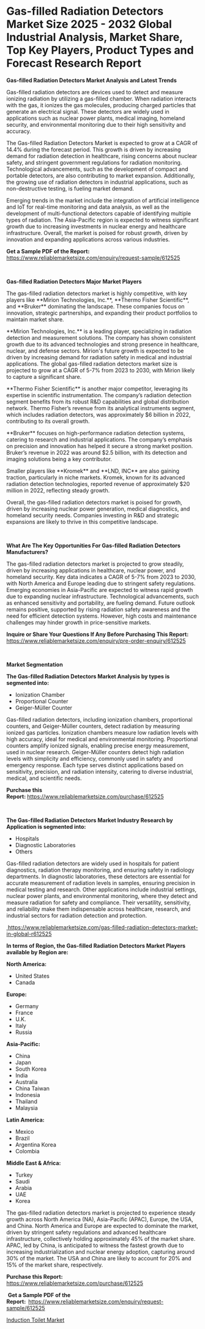 <p><h1>Gas-filled Radiation Detectors Market Size 2025 - 2032 Global Industrial Analysis, Market Share, Top Key Players, Product Types and Forecast Research Report</h1></p><p><strong>Gas-filled Radiation Detectors Market Analysis and Latest Trends</strong></p>
<p><p>Gas-filled radiation detectors are devices used to detect and measure ionizing radiation by utilizing a gas-filled chamber. When radiation interacts with the gas, it ionizes the gas molecules, producing charged particles that generate an electrical signal. These detectors are widely used in applications such as nuclear power plants, medical imaging, homeland security, and environmental monitoring due to their high sensitivity and accuracy.</p><p>The Gas-filled Radiation Detectors Market is expected to grow at a CAGR of 14.4% during the forecast period. This growth is driven by increasing demand for radiation detection in healthcare, rising concerns about nuclear safety, and stringent government regulations for radiation monitoring. Technological advancements, such as the development of compact and portable detectors, are also contributing to market expansion. Additionally, the growing use of radiation detectors in industrial applications, such as non-destructive testing, is fueling market demand.</p><p>Emerging trends in the market include the integration of artificial intelligence and IoT for real-time monitoring and data analysis, as well as the development of multi-functional detectors capable of identifying multiple types of radiation. The Asia-Pacific region is expected to witness significant growth due to increasing investments in nuclear energy and healthcare infrastructure. Overall, the market is poised for robust growth, driven by innovation and expanding applications across various industries.</p></p>
<p><strong>Get a Sample PDF of the Report:&nbsp;</strong> <a href="https://www.reliablemarketsize.com/enquiry/request-sample/612525?utm_campaign=1766&utm_medium=2&utm_source=Github&utm_content=ia&utm_term=20012025&utm_id=gas-filled-radiation-detectors">https://www.reliablemarketsize.com/enquiry/request-sample/612525</a></p>
<p>&nbsp;</p>
<p><strong>Gas-filled Radiation Detectors Major Market Players</strong></p>
<p><p>The gas-filled radiation detectors market is highly competitive, with key players like **Mirion Technologies, Inc.**, **Thermo Fisher Scientific**, and **Bruker** dominating the landscape. These companies focus on innovation, strategic partnerships, and expanding their product portfolios to maintain market share.</p><p>**Mirion Technologies, Inc.** is a leading player, specializing in radiation detection and measurement solutions. The company has shown consistent growth due to its advanced technologies and strong presence in healthcare, nuclear, and defense sectors. Mirion's future growth is expected to be driven by increasing demand for radiation safety in medical and industrial applications. The global gas-filled radiation detectors market size is projected to grow at a CAGR of 5-7% from 2023 to 2030, with Mirion likely to capture a significant share.</p><p>**Thermo Fisher Scientific** is another major competitor, leveraging its expertise in scientific instrumentation. The company’s radiation detection segment benefits from its robust R&D capabilities and global distribution network. Thermo Fisher’s revenue from its analytical instruments segment, which includes radiation detectors, was approximately $6 billion in 2022, contributing to its overall growth.</p><p>**Bruker** focuses on high-performance radiation detection systems, catering to research and industrial applications. The company’s emphasis on precision and innovation has helped it secure a strong market position. Bruker’s revenue in 2022 was around $2.5 billion, with its detection and imaging solutions being a key contributor.</p><p>Smaller players like **Kromek** and **LND, INC** are also gaining traction, particularly in niche markets. Kromek, known for its advanced radiation detection technologies, reported revenue of approximately $20 million in 2022, reflecting steady growth.</p><p>Overall, the gas-filled radiation detectors market is poised for growth, driven by increasing nuclear power generation, medical diagnostics, and homeland security needs. Companies investing in R&D and strategic expansions are likely to thrive in this competitive landscape.</p></p>
<p>&nbsp;</p>
<p><strong>What Are The Key Opportunities For Gas-filled Radiation Detectors Manufacturers?</strong></p>
<p><p>The gas-filled radiation detectors market is projected to grow steadily, driven by increasing applications in healthcare, nuclear power, and homeland security. Key data indicates a CAGR of 5-7% from 2023 to 2030, with North America and Europe leading due to stringent safety regulations. Emerging economies in Asia-Pacific are expected to witness rapid growth due to expanding nuclear infrastructure. Technological advancements, such as enhanced sensitivity and portability, are fueling demand. Future outlook remains positive, supported by rising radiation safety awareness and the need for efficient detection systems. However, high costs and maintenance challenges may hinder growth in price-sensitive markets.</p></p>
<p><strong>Inquire or Share Your Questions If Any Before Purchasing This Report:</strong> <a href="https://www.reliablemarketsize.com/enquiry/pre-order-enquiry/612525?utm_campaign=1766&utm_medium=2&utm_source=Github&utm_content=ia&utm_term=20012025&utm_id=gas-filled-radiation-detectors">https://www.reliablemarketsize.com/enquiry/pre-order-enquiry/612525</a></p>
<p>&nbsp;</p>
<p><strong>Market Segmentation</strong></p>
<p><strong>The Gas-filled Radiation Detectors Market Analysis by types is segmented into:</strong></p>
<p><ul><li>Ionization Chamber</li><li>Proportional Counter</li><li>Geiger-Müller Counter</li></ul></p>
<p><p>Gas-filled radiation detectors, including ionization chambers, proportional counters, and Geiger-Müller counters, detect radiation by measuring ionized gas particles. Ionization chambers measure low radiation levels with high accuracy, ideal for medical and environmental monitoring. Proportional counters amplify ionized signals, enabling precise energy measurement, used in nuclear research. Geiger-Müller counters detect high radiation levels with simplicity and efficiency, commonly used in safety and emergency response. Each type serves distinct applications based on sensitivity, precision, and radiation intensity, catering to diverse industrial, medical, and scientific needs.</p></p>
<p><strong>Purchase this Report:&nbsp;</strong><a href="https://www.reliablemarketsize.com/purchase/612525?utm_campaign=1766&utm_medium=2&utm_source=Github&utm_content=ia&utm_term=20012025&utm_id=gas-filled-radiation-detectors">https://www.reliablemarketsize.com/purchase/612525</a></p>
<p>&nbsp;</p>
<p><strong>The Gas-filled Radiation Detectors Market Industry Research by Application is segmented into:</strong></p>
<p><ul><li>Hospitals</li><li>Diagnostic Laboratories</li><li>Others</li></ul></p>
<p><p>Gas-filled radiation detectors are widely used in hospitals for patient diagnostics, radiation therapy monitoring, and ensuring safety in radiology departments. In diagnostic laboratories, these detectors are essential for accurate measurement of radiation levels in samples, ensuring precision in medical testing and research. Other applications include industrial settings, nuclear power plants, and environmental monitoring, where they detect and measure radiation for safety and compliance. Their versatility, sensitivity, and reliability make them indispensable across healthcare, research, and industrial sectors for radiation detection and protection.</p></p>
<p><a href="https://www.reliablemarketsize.com/gas-filled-radiation-detectors-market-in-global-r612525?utm_campaign=1766&utm_medium=2&utm_source=Github&utm_content=ia&utm_term=20012025&utm_id=gas-filled-radiation-detectors">&nbsp;https://www.reliablemarketsize.com/gas-filled-radiation-detectors-market-in-global-r612525</a></p>
<p><strong>In terms of Region, the Gas-filled Radiation Detectors Market Players available by Region are:</strong></p>
<p>
    <p> <strong> North America: </strong>
        <ul>
            <li>United States</li>
            <li>Canada</li>
        </ul>
        </p> 
    <p> <strong> Europe: </strong>
        <ul>
            <li>Germany</li>
            <li>France</li>
            <li>U.K.</li>
            <li>Italy</li>
            <li>Russia</li>
        </ul>
        </p> 
    <p> <strong> Asia-Pacific: </strong>
        <ul>
            <li>China</li>
            <li>Japan</li>
            <li>South Korea</li>
            <li>India</li>
            <li>Australia</li>
            <li>China Taiwan</li>
            <li>Indonesia</li>
            <li>Thailand</li>
            <li>Malaysia</li>
        </ul>
        </p> 
    <p> <strong> Latin America: </strong>
        <ul>
            <li>Mexico</li>
            <li>Brazil</li>
            <li>Argentina Korea</li>
            <li>Colombia</li>
        </ul>
        </p> 
    <p> <strong> Middle East & Africa: </strong>
        <ul>
            <li>Turkey</li>
            <li>Saudi</li>
            <li>Arabia</li>
            <li>UAE</li>
            <li>Korea</li>
        </ul>
    </p>
    </p>
<p><p>The gas-filled radiation detectors market is projected to experience steady growth across North America (NA), Asia-Pacific (APAC), Europe, the USA, and China. North America and Europe are expected to dominate the market, driven by stringent safety regulations and advanced healthcare infrastructure, collectively holding approximately 45% of the market share. APAC, led by China, is anticipated to witness the fastest growth due to increasing industrialization and nuclear energy adoption, capturing around 30% of the market. The USA and China are likely to account for 20% and 15% of the market share, respectively.</p></p>
<p><strong>Purchase this Report: </strong><a href="https://www.reliablemarketsize.com/purchase/612525?utm_campaign=1766&utm_medium=2&utm_source=Github&utm_content=ia&utm_term=20012025&utm_id=gas-filled-radiation-detectors">https://www.reliablemarketsize.com/purchase/612525</a></p>
<p>&nbsp;<strong>Get a Sample PDF of the Report:&nbsp;&nbsp;</strong><a href="https://www.reliablemarketsize.com/enquiry/request-sample/612525?utm_campaign=1766&utm_medium=2&utm_source=Github&utm_content=ia&utm_term=20012025&utm_id=gas-filled-radiation-detectors">https://www.reliablemarketsize.com/enquiry/request-sample/612525</a></p>
<p><strong></strong></p>
<p><p><a href="https://github.com/mookiesville/Market-Research-Report-List-1/blob/main/induction-toilet-market.md?utm_campaign=1766&utm_medium=2&utm_source=Github&utm_content=ia&utm_term=20012025&utm_id=gas-filled-radiation-detectors">Induction Toilet Market</a></p></p>